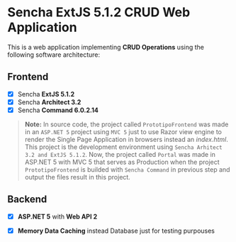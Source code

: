 # Sencha ExtJS 5.1.2 CRUD Web Application

This is a web application implementing **CRUD Operations** using the following software architecture:

## Frontend

- [x] Sencha **ExtJS 5.1.2**
- [x] Sencha **Architect 3.2**
- [x] Sencha **Command 6.0.2.14**

> **Note:** In source code, the project called ``PrototipoFrontend`` was made in an ``ASP.NET 5`` project using ``MVC 5`` just to use Razor view engine to render the Single Page Application in browsers instead an *index.html*. This project is the development environment using ``Sencha Arhitect 3.2 and ExtJS 5.1.2``.
> Now, the project called ``Portal`` was made in ASP.NET 5 with MVC 5 that serves as Production when the project ``PrototipoFrontend`` is builded with ``Sencha Command`` in previous step and output the files result in this project.

## Backend

- [x] **ASP.NET 5** with **Web API 2**
- [x] **Memory Data Caching** instead Database just for testing purpouses


